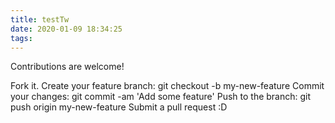 ```yaml
---
title: testTw
date: 2020-01-09 18:34:25
tags:
---
```


Contributions are welcome!

Fork it.
Create your feature branch: git checkout -b my-new-feature
Commit your changes: git commit -am 'Add some feature'
Push to the branch: git push origin my-new-feature
Submit a pull request :D



<!-- more -->

